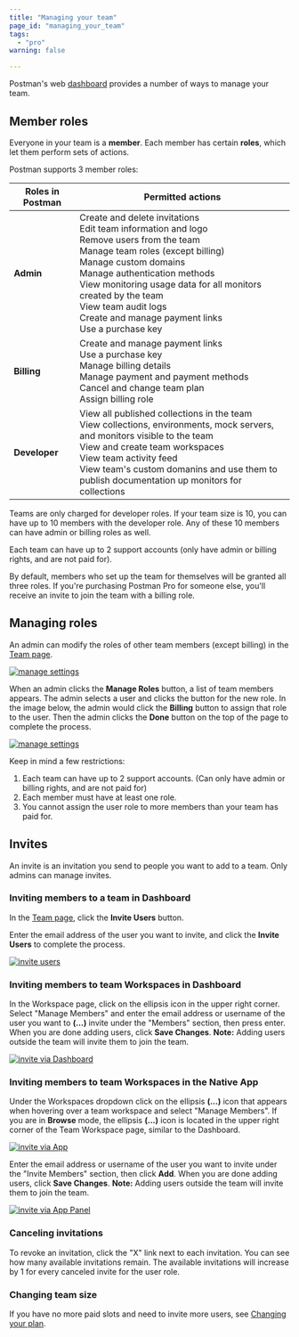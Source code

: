 ```yaml
---
title: "Managing your team"
page_id: "managing_your_team"
tags: 
  - "pro"
warning: false

---
```


Postman's web [dashboard](https://app.getpostman.com/dashboard/teams) provides a number of ways to manage your team.

## Member roles

Everyone in your team is a **member**. Each member has certain **roles**, which let them perform sets of actions.

Postman supports 3 member roles:

| Roles in Postman |   Permitted actions  |
| ---   |   ---     |
| **Admin**   |    Create and delete invitations  <br>  Edit team information and logo <br>  Remove users from the team <br> Manage team roles (except billing) <br> Manage custom domains <br> Manage authentication methods <br> View monitoring usage data for all monitors created by the team <br> View team audit logs <br> Create and manage payment links <br> Use a purchase key|
| **Billing**   |   Create and manage payment links <br>  Use a purchase key <br>  Manage billing details <br>  Manage payment and payment methods <br>  Cancel and change team plan <br>  Assign billing role  |
| **Developer**   |  View all published collections in the team <br> View collections, environments, mock servers, and monitors visible to the team  <br>  View and create team workspaces <br> View team activity feed <br>  View team's custom domanins and use them to publish documentation up monitors for collections <br>   |

Teams are only charged for developer roles. If your team size is 10, you can have up to 10 members with the developer role. Any of these 10 members can have admin or billing roles as well.

Each team can have up to 2 support accounts (only have admin or billing rights, and are not paid for).

By default, members who set up the team for themselves will be granted all three roles. If you're purchasing Postman Pro for someone else, you'll receive an invite to join the team with a billing role.

## Managing roles

An admin can modify the roles of other team members (except billing) in the [Team page](https://go.postman.co/team).

  [![manage settings](https://assets.postman.com/postman-docs/New_InviteUsers.png)](https://assets.postman.com/postman-docs/New_InviteUsers.png)

When an admin clicks the **Manage Roles** button, a list of team members appears. The admin selects a user and clicks the button for the new role. In the image below, the admin would click the **Billing** button to assign that role to the user. Then the admin clicks the **Done** button on the top of the page to complete the process.

  [![manage settings](https://assets.postman.com/postman-docs/PRO-manageRoles.png)](https://assets.postman.com/postman-docs/PRO-manageRoles.png)

Keep in mind a few restrictions:

1. Each team can have up to 2 support accounts. (Can only have admin or billing rights, and are not paid for)
1. Each member must have at least one role.
1. You cannot assign the user role to more members than your team has paid for.

## Invites

An invite is an invitation you send to people you want to add to a team. Only admins can manage invites.

### Inviting members to a team in Dashboard

In the [Team page](https://go.postman.co/team), click the **Invite Users** button.

Enter the email address of the user you want to invite, and click the **Invite Users** to complete the process.

 [![invite users](https://assets.postman.com/postman-docs/PRO-invite-users3.png)](https://assets.postman.com/postman-docs/PRO-invite-users3.png)

### Inviting members to team Workspaces in Dashboard

In the Workspace page, click on the ellipsis icon in the upper right corner. Select "Manage Members" and enter the email address or username of the user you want to **(...)** invite under the "Members" section, then press enter. When you are done adding users, click **Save Changes**. **Note:** Adding users outside the team will invite them to join the team.

[![invite via Dashboard](https://assets.postman.com/postman-docs/docs6.1update/Screen+Shot+2018-05-09+at+5.23.20+PM.png)](https://assets.postman.com/postman-docs/docs6.1update/Screen+Shot+2018-05-09+at+5.23.20+PM.png)

### Inviting members to team Workspaces in the Native App

Under the Workspaces dropdown click on the ellipsis **(...)** icon that appears when hovering over a team workspace and select "Manage Members". If you are in **Browse** mode, the ellipsis **(...)** icon is located in the upper right corner of the Team Workspace page, similar to the Dashboard.

 [![invite via App](https://assets.postman.com/postman-docs/docs6.1update/Screen+Shot+2018-05-09+at+2.34.21+PM.png)](https://assets.postman.com/postman-docs/docs6.1update/Screen+Shot+2018-05-09+at+2.34.21+PM.png)

Enter the email address or username of the user you want to invite under the "Invite Members" section, then click **Add**. When you are done adding users, click **Save Changes**. **Note:** Adding users outside the team will invite them to join the team.

[![invite via App Panel](https://assets.postman.com/postman-docs/emailinvitereshoot.png)](https://assets.postman.com/postman-docs/emailinvitereshoot.png)

### Canceling invitations

To revoke an invitation, click the "X" link next to each invitation. You can see how many available invitations remain. The available invitations will increase by 1 for every canceled invite for the user role.

### Changing team size

If you have no more paid slots and need to invite more users, see [Changing your plan](/docs/postman_pro/managing_postman_pro/changing_your_plan/).
